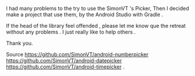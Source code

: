 I had many problems to the try to use the SimonVT 's Picker, Then I decided make a project that use them, by the Android Studio with Gradle .

If the head of the library feel offended , please let me know que the retreat without any problems . I just really like to help others .

Thank you.


Source
https://github.com/SimonVT/android-numberpicker
https://github.com/SimonVT/android-datepicker
https://github.com/SimonVT/android-timepicker
.
